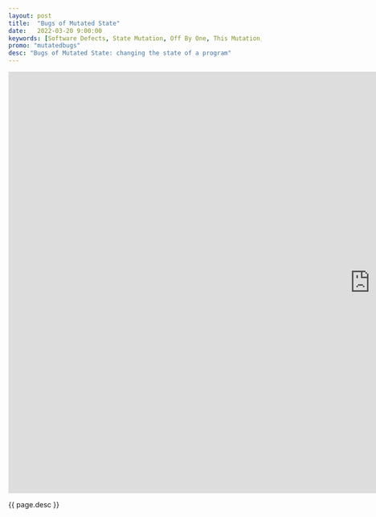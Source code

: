 ```yaml
---
layout: post
title:  "Bugs of Mutated State"
date:   2022-03-20 9:00:00
keywords: [Software Defects, State Mutation, Off By One, This Mutation, Time Money Entropy, Macro Mixins, Functional Programming, Monads]
promo: "mutatedbugs"
desc: "Bugs of Mutated State: changing the state of a program"
---
```


<iframe src="https://docs.google.com/presentation/d/e/2PACX-1vR_aWKoHzN54ZZgr7tJxHiNLKakmw6qH9Qg9fYhGGiMZcGB3xpC0xNtAsjf2cNREVbKzLP6z0GGNlXr/embed?start=true&loop=false&delayms=15000" frameborder="0" width="1440" height="839" allowfullscreen="true" mozallowfullscreen="true" webkitallowfullscreen="true"></iframe>

<p>{{ page.desc }}</p>
